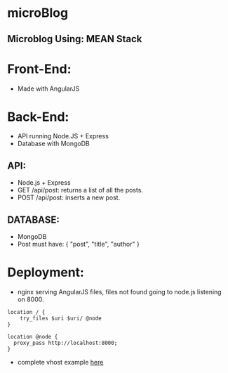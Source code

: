 microBlog
=========

Microblog Using: MEAN Stack
-------------------------------------------------------

# Front-End:
 * Made with AngularJS

 
# Back-End:
 * API running Node.JS + Express
 * Database with MongoDB
 
## API:
 * Node.js + Express
 * GET /api/post: returns a list of all the posts.
 * POST /api/post: inserts a new post.

 
## DATABASE:
 * MongoDB
 * Post must have: { "post", "title", "author" }


# Deployment:
 * nginx serving AngularJS files, files not found going to node.js listening on 8000.

  ``` 
  location / {
      try_files $uri $uri/ @node
  }

  location @node { 
    proxy_pass http://localhost:8000; 
  }
  ```

 * complete vhost example [here](deploy/nginx.conf)
